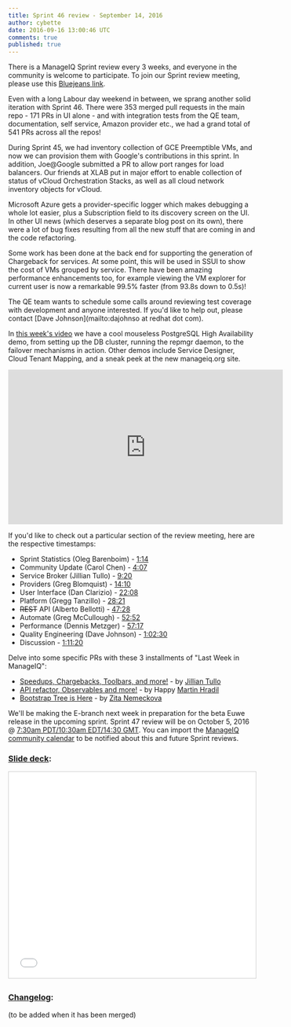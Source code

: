 ```yaml
---
title: Sprint 46 review - September 14, 2016
author: cybette
date: 2016-09-16 13:00:46 UTC
comments: true
published: true
---
```


There is a ManageIQ Sprint review every 3 weeks, and everyone in the community is welcome to participate. To join our Sprint review meeting, please use this [Bluejeans link](https://bluejeans.com/5927041376/).

Even with a long Labour day weekend in between, we sprang another solid iteration with Sprint 46. There were 353 merged pull requests in the main repo - 171 PRs in UI alone - and with integration tests from the QE team, documentation, self service, Amazon provider etc., we had a grand total of 541 PRs across all the repos!

During Sprint 45, we had inventory collection of GCE Preemptible VMs, and now we can provision them with Google's contributions in this sprint. In addition, Joe@Google submitted a PR to allow port ranges for load balancers. Our friends at XLAB put in major effort to enable collection of status of vCloud Orchestration Stacks, as well as all cloud network inventory objects for vCloud.

Microsoft Azure gets a provider-specific logger which makes debugging a whole lot easier, plus a Subscription field to its discovery screen on the UI. In other UI news (which deserves a separate blog post on its own), there were a lot of bug fixes resulting from all the new stuff that are coming in and the code refactoring.

Some work has been done at the back end for supporting the generation of Chargeback for services. At some point, this will be used in SSUI to show the cost of VMs grouped by service. There have been amazing performance enhancements too, for example viewing the VM explorer for current user is now a remarkable 99.5% faster (from 93.8s down to 0.5s)!

The QE team wants to schedule some calls around reviewing test coverage with development and anyone interested. If you'd like to help out, please contact [Dave Johnson](mailto:dajohnso at redhat dot com).

In [this week's video](https://www.youtube.com/watch?v=CpRLwFKoOPY) we have a cool mouseless PostgreSQL High Availability demo, from setting up the DB cluster, running the repmgr daemon, to the failover mechanisms in action. Other demos include Service Designer, Cloud Tenant Mapping, and a sneak peek at the new manageiq.org site.
<iframe width="560" height="315" src="https://www.youtube.com/embed/CpRLwFKoOPY" frameborder="0" allowfullscreen></iframe>

If you'd like to check out a particular section of the review meeting, here are the respective timestamps:

* Sprint Statistics (Oleg Barenboim) - [1:14](https://youtu.be/CpRLwFKoOPY?t=74)
* Community Update (Carol Chen) - [4:07](https://youtu.be/CpRLwFKoOPY?t=247)
* Service Broker (Jillian Tullo) - [9:20](https://youtu.be/CpRLwFKoOPY?t=560)
* Providers (Greg Blomquist) - [14:10](https://youtu.be/CpRLwFKoOPY?t=850)
* User Interface (Dan Clarizio) - [22:08](https://youtu.be/CpRLwFKoOPY?t=1328)
* Platform (Gregg Tanzillo) - [28:21](https://youtu.be/CpRLwFKoOPY?t=1701)
* ~~REST~~ API (Alberto Bellotti) - [47:28](https://youtu.be/CpRLwFKoOPY?t=2848)
* Automate (Greg McCullough) - [52:52](https://youtu.be/CpRLwFKoOPY?t=3172)
* Performance (Dennis Metzger) - [57:17](https://youtu.be/CpRLwFKoOPY?t=3437)
* Quality Engineering (Dave Johnson) - [1:02:30](https://youtu.be/CpRLwFKoOPY?t=3750)
* Discussion - [1:11:20](https://youtu.be/CpRLwFKoOPY?t=4280)

Delve into some specific PRs with these 3 installments of "Last Week in ManageIQ":

* [Speedups, Chargebacks, Toolbars, and more!](http://manageiq.org/blog/2016/08/last-week-in-miq-speedups-chargebacks/) - by [Jillian Tullo](https://github.com/jntullo) 
* [API refactor, Observables and more!](http://manageiq.org/blog/2016/09/last-week-in-manageiq-api-refactor-observables/) - by Happy [Martin Hradil](https://github.com/himdel)
* [Bootstrap Tree is Here](http://manageiq.org/blog/2016/09/last-week-in-manageiq-bootstrap-tree/) - by [Zita Nemeckova](https://github.com/ZitaNemeckova)

We'll be making the E-branch next week in preparation for the beta Euwe release in the upcoming sprint. Sprint 47 review will be on October 5, 2016 @ [7:30am PDT/10:30am EDT/14:30 GMT](http://www.timeanddate.com/worldclock/fixedtime.html?msg=ManageIQ+Sprint+47+review&iso=20161005T1430). You can import the [ManageIQ community calendar](https://calendar.google.com/calendar/embed?src=contact%40manageiq.org) to be notified about this and future Sprint reviews.

### [Slide deck](http://www.slideshare.net/ManageIQ/sprint-46-review):

<iframe src="//www.slideshare.net/slideshow/embed_code/key/cXbN9LqAOd1WR" width="510" height="420" frameborder="0" marginwidth="0" marginheight="0" scrolling="no" style="border:1px solid #CCC; border-width:1px; margin-bottom:5px; max-width: 100%;" allowfullscreen> </iframe>

### [Changelog](http://manageiq.org/community/changelog/):

(to be added when it has been merged)